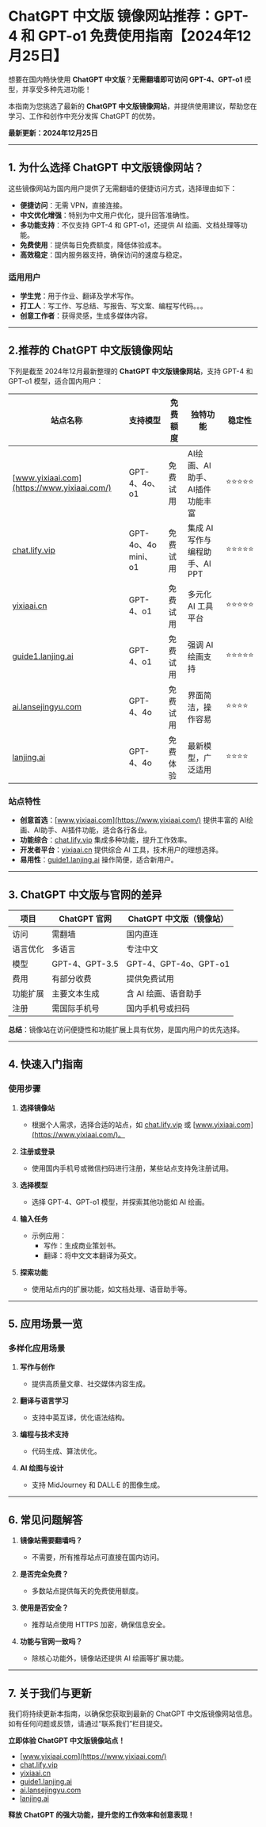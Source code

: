 # ChatGPT 中文版 镜像网站推荐：GPT-4 和 GPT-o1 免费使用指南【2024年12月25日】

想要在国内畅快使用 **ChatGPT 中文版**？**无需翻墙即可访问 GPT-4、GPT-o1** 模型，并享受多种先进功能！

本指南为您挑选了最新的 **ChatGPT 中文版镜像网站**，并提供使用建议，帮助您在学习、工作和创作中充分发挥 ChatGPT 的优势。

**最新更新：2024年12月25日** 

---

## 1. 为什么选择 ChatGPT 中文版镜像网站？

这些镜像网站为国内用户提供了无需翻墙的便捷访问方式，选择理由如下：

- **便捷访问**：无需 VPN，直接连接。
- **中文优化增强**：特别为中文用户优化，提升回答准确性。
- **多功能支持**：不仅支持 GPT-4 和 GPT-o1，还提供 AI 绘画、文档处理等功能。
- **免费使用**：提供每日免费额度，降低体验成本。
- **高效稳定**：国内服务器支持，确保访问的速度与稳定。

### 适用用户

- **学生党**：用于作业、翻译及学术写作。
- **打工人**：写工作、写总结、写报告、写文案、编程写代码。。。
- **创意工作者**：获得灵感，生成多媒体内容。

---

## 2.推荐的 ChatGPT 中文版镜像网站

下列是截至 2024年12月最新整理的 **ChatGPT 中文版镜像网站**，支持 GPT-4 和 GPT-o1 模型，适合国内用户：

| 站点名称 | 支持模型 | 免费额度 | 独特功能 | 稳定性 |
|----------|----------|----------|----------|--------|
| [www.yixiaai.com](https://www.yixiaai.com/) | GPT-4、4o、o1 | 免费试用 | AI绘画、AI助手、AI插件 功能丰富 | ⭐⭐⭐⭐⭐ |
| [chat.lify.vip](https://chat.lify.vip/) | GPT-4o、4o mini、o1 | 免费试用 | 集成 AI 写作与编程助手、AI PPT | ⭐⭐⭐⭐⭐ |
| [yixiaai.cn](https://yixiaai.cn/) | GPT-4、o1 | 免费试用 | 多元化 AI 工具平台 | ⭐⭐⭐⭐⭐ |
| [guide1.lanjing.ai](https://guide1.lanjing.ai/) | GPT-4、o1 | 免费试用 | 强调 AI 绘画支持 | ⭐⭐⭐⭐⭐ |
| [ai.lansejingyu.com](https://ai.lansejingyu.com/) | GPT-4、4o | 免费试用 | 界面简洁，操作容易 | ⭐⭐⭐⭐ |
| [lanjing.ai](https://lanjing.ai/) | GPT-4、4o | 免费体验 | 最新模型，广泛适用 | ⭐⭐⭐⭐ |

### 站点特性

- **创意首选**：[www.yixiaai.com](https://www.yixiaai.com/) 提供丰富的 AI绘画、AI助手、AI插件功能，适合各行各业。
- **功能综合**：[chat.lify.vip](https://chat.lify.vip/) 集成多种功能，提升工作效率。
- **开发者平台**：[yixiaai.cn](https://yixiaai.cn/) 提供综合 AI 工具，技术用户的理想选择。
- **易用性**：[guide1.lanjing.ai](https://guide1.lanjing.ai/) 操作简便，适合新用户。

---

## 3. ChatGPT 中文版与官网的差异

| 项目 | ChatGPT 官网 | ChatGPT 中文版（镜像站） |
|------|--------------|--------------------------|
| 访问 | 需翻墙 | 国内直连 |
| 语言优化 | 多语言 | 专注中文 |
| 模型 | GPT-4、GPT-3.5 | GPT-4、GPT-4o、GPT-o1 |
| 费用 | 有部分收费 | 提供免费试用 |
| 功能扩展 | 主要文本生成 | 含 AI 绘画、语音助手 |
| 注册 | 需国际手机号 | 国内手机号或扫码 |

**总结**：镜像站在访问便捷性和功能扩展上具有优势，是国内用户的优先选择。

---

## 4. 快速入门指南

### 使用步骤

1. **选择镜像站**
   - 根据个人需求，选择合适的站点，如 [chat.lify.vip](https://chat.lify.vip/) 或 [www.yixiaai.com](https://www.yixiaai.com/)。

2. **注册或登录**
   - 使用国内手机号或微信扫码进行注册，某些站点支持免注册试用。

3. **选择模型**
   - 选择 GPT-4、GPT-o1 模型，并探索其他功能如 AI 绘画。

4. **输入任务**
   - 示例应用：
     - 写作：生成商业策划书。
     - 翻译：将中文文本翻译为英文。

5. **探索功能**
   - 使用站点内的扩展功能，如文档处理、语音助手等。

---

## 5. 应用场景一览

### 多样化应用场景

1. **写作与创作**
   - 提供高质量文章、社交媒体内容生成。

2. **翻译与语言学习**
   - 支持中英互译，优化语法结构。

3. **编程与技术支持**
   - 代码生成、算法优化。

4. **AI 绘图与设计**
   - 支持 MidJourney 和 DALL·E 的图像生成。

---

## 6. 常见问题解答

1. **镜像站需要翻墙吗？**
   - 不需要，所有推荐站点可直接在国内访问。

2. **是否完全免费？**
   - 多数站点提供每天的免费使用额度。

3. **使用是否安全？**
   - 推荐站点使用 HTTPS 加密，确保信息安全。

4. **功能与官网一致吗？**
   - 除核心功能外，镜像站还提供 AI 绘画等扩展功能。

---

## 7. 关于我们与更新

我们将持续更新本指南，以确保您获取到最新的 ChatGPT 中文版镜像网站信息。如有任何问题或反馈，请通过“联系我们”栏目提交。

**立即体验 ChatGPT 中文版镜像站点！**

- [www.yixiaai.com](https://www.yixiaai.com/)
- [chat.lify.vip](https://chat.lify.vip/)
- [yixiaai.cn](https://yixiaai.cn/)
- [guide1.lanjing.ai](https://guide1.lanjing.ai/)
- [ai.lansejingyu.com](https://ai.lansejingyu.com/)
- [lanjing.ai](https://lanjing.ai/)

**释放 ChatGPT 的强大功能，提升您的工作效率和创意表现！**
